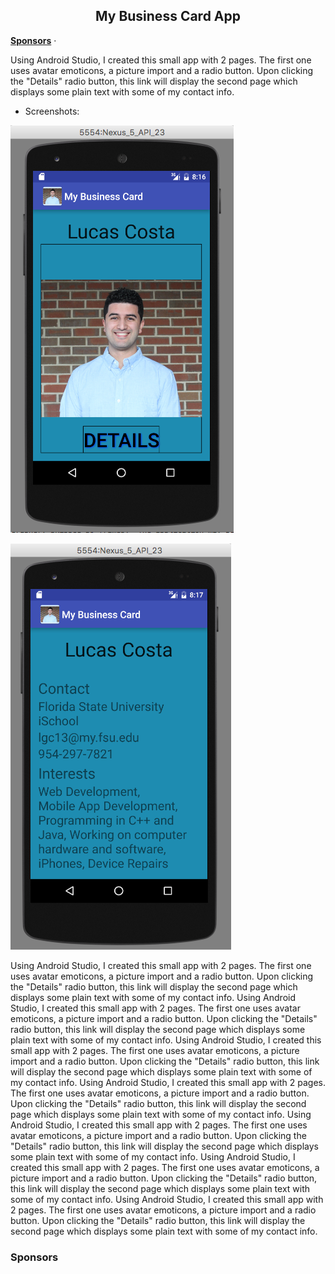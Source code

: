 <h2><center>My Business Card App</center></h2>

<a href="#sponsors"><strong>Sponsors</strong></a> ·

Using Android Studio, I created this small app with 2 pages. The first one uses avatar emoticons, a picture import and a radio button. Upon clicking the "Details" radio button, this link will display the second page which displays some plain text with some of my contact info.

* Screenshots:

![Screenshot](img/my_app.png)

![Screenshot](img/my_app2.png)

Using Android Studio, I created this small app with 2 pages. The first one uses avatar emoticons, a picture import and a radio button. Upon clicking the "Details" radio button, this link will display the second page which displays some plain text with some of my contact info.
Using Android Studio, I created this small app with 2 pages. The first one uses avatar emoticons, a picture import and a radio button. Upon clicking the "Details" radio button, this link will display the second page which displays some plain text with some of my contact info.
Using Android Studio, I created this small app with 2 pages. The first one uses avatar emoticons, a picture import and a radio button. Upon clicking the "Details" radio button, this link will display the second page which displays some plain text with some of my contact info.
Using Android Studio, I created this small app with 2 pages. The first one uses avatar emoticons, a picture import and a radio button. Upon clicking the "Details" radio button, this link will display the second page which displays some plain text with some of my contact info.
Using Android Studio, I created this small app with 2 pages. The first one uses avatar emoticons, a picture import and a radio button. Upon clicking the "Details" radio button, this link will display the second page which displays some plain text with some of my contact info.
Using Android Studio, I created this small app with 2 pages. The first one uses avatar emoticons, a picture import and a radio button. Upon clicking the "Details" radio button, this link will display the second page which displays some plain text with some of my contact info.
Using Android Studio, I created this small app with 2 pages. The first one uses avatar emoticons, a picture import and a radio button. Upon clicking the "Details" radio button, this link will display the second page which displays some plain text with some of my contact info.

### Sponsors

